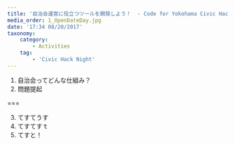 ```yaml
---
title: '自治会運営に役立つツールを開発しよう！  - Code for Yokohama Civic Hack Night vol.04'
media_order: 1_OpenDateDay.jpg
date: '17:34 08/20/2017'
taxonomy:
    category:
        - Activities
    tag:
        - 'Civic Hack Night'
---
```


1. 自治会ってどんな仕組み？
2. 問題提起

===

3. てすてうす
4. てすてすｔ
5. てすと！
